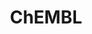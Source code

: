 ---
layout: default
bigquery: https://console.cloud.google.com/bigquery?p=patents-public-data&d=ebi_chembl&page=dataset
citation: '"The ChEMBL database in 2017." Anna Gaulton, Anne Hersey, Michał Nowotka,
  A Patrícia Bento, Jon Chambers, David Mendez, Prudence Mutowo, Francis Atkinson,
  Louisa J Bellis, Elena Cibrián-Uhalte, Mark Davies, Nathan Dedman, Anneli Karlsson,
  María Paula Magariños, John P Overington, George Papadatos, Ines Smit, Andrew R
  Leach Nucleic acids Research (2017) 45 (Database Issue), D945-D954'
contributors: European Bioinformatics Institute
cost: None
description: ChEMBL Data is a manually curated database of small molecules used in
  drug discovery, including information about existing patented drugs.
documentation: 'schema: https://www.ebi.ac.uk/chembl/db_schema


  '
last_edit: Mon, 04 Apr 2022 19:07:30 GMT
location: https://console.cloud.google.com/marketplace/product/google_patents_public_datasets/chembl
maintained_by: EMBL-EBI, an outstation of European Molecular Biology Laboratory
related_publications: '

  ChEMBL: towards direct deposition of bioassay data.


  Mendez D, Gaulton A, Bento AP, Chambers J, De Veij M, Félix E, Magariños MP, Mosquera
  JF, Mutowo P, Nowotka M, Gordillo-Marañón M, Hunter F, Junco L, Mugumbate G, Rodriguez-Lopez
  M, Atkinson F, Bosc N, Radoux CJ, Segura-Cabrera A, Hersey A, Leach AR.


  — Nucleic Acids Res. 2019; 47(D1):D930-D940. doi: 10.1093/nar/gky1075

  '
schema_fields: '[''relationship_type'', ''frac_class_id'', ''aromatic_rings'', ''approval_date'',
  ''rgid'', ''smid'', ''src_id'', ''target_desc'', ''mw_monoisotopic'', ''company'',
  ''assay_tissue'', ''warning_class'', ''previous_company'', ''direct_interaction'',
  ''alert_set_id'', ''co_stem_id'', ''black_box_warning'', ''domain_description'',
  ''binding_site_comment'', ''assay_tax_id'', ''assay_type'', ''level5'', ''published_value'',
  ''compd_id'', ''sequence'', ''actsm_id'', ''withdrawn_country'', ''sequence_md5sum'',
  ''max_phase'', ''confidence'', ''status'', ''alert_name'', ''ref_type'', ''mc_target_type'',
  ''cx_most_apka'', ''num_lipinski_ro5_violations'', ''met_id'', ''natural_product'',
  ''aidx'', ''efo_term'', ''as_id'', ''comp_class_id'', ''cell_source_tax_id'', ''le'',
  ''idx'', ''assay_desc'', ''result_flag'', ''variant_id'', ''tbl'', ''year'', ''enzyme_name'',
  ''stat'', ''db_source'', ''target_mapping'', ''res_stem_id'', ''acd_logp'', ''num_alerts'',
  ''molsyn_id'', ''qudt_units'', ''active_ingredient'', ''component_synonym'', ''usan_stem'',
  ''type'', ''applicant_full_name'', ''bao_id'', ''country'', ''first_page'', ''tax_id'',
  ''first_approval'', ''standard_units'', ''updated_on'', ''cidx'', ''level3_description'',
  ''protein_class_desc'', ''job_id'', ''mc_organism'', ''alert_id'', ''innovator_company'',
  ''standard_value'', ''aspect'', ''mw_freebase'', ''patent_id'', ''clo_id'', ''data_validity_comment'',
  ''submission_date'', ''ass_cls_map_id'', ''oral'', ''parent_id'', ''comp_go_id'',
  ''mc_tax_id'', ''topical'', ''uo_units'', ''l1'', ''targcomp_id'', ''ddd_units'',
  ''tid'', ''predbind_id'', ''smarts'', ''frac_code'', ''withdrawn_class'', ''standard_text_value'',
  ''mechanism_comment'', ''src_assay_id'', ''ddd_comment'', ''assay_category'', ''inorganic_flag'',
  ''therapeutic_flag'', ''standard_upper_value'', ''acd_most_bpka'', ''compound_key'',
  ''who_name'', ''site_id'', ''mol_hrac_id'', ''comments'', ''who_extra'', ''bao_format'',
  ''organism'', ''updated_by'', ''ridx'', ''protclasssyn_id'', ''relationship_desc'',
  ''ro3_pass'', ''relationship'', ''creation_date'', ''patent_no'', ''ddd_admr'',
  ''uberon_id'', ''level4'', ''prodrug'', ''usan_stem_definition'', ''synonyms'',
  ''major_class'', ''protein_class_id'', ''formulation_id'', ''assay_param_id'', ''pubmed_id'',
  ''withdrawn_flag'', ''issue'', ''level2_description'', ''full_mwt'', ''potential_duplicate'',
  ''chebi_par_id'', ''l6'', ''ref_id'', ''sitecomp_id'', ''l7'', ''molecular_species'',
  ''assay_cell_type'', ''assay_test_type'', ''go_id'', ''accession'', ''availability_type'',
  ''value'', ''published_units'', ''molecular_mechanism'', ''ref_url'', ''metabolite_record_id'',
  ''downgraded'', ''patent_use_code'', ''warning_description'', ''src_short_name'',
  ''l2'', ''ap_id'', ''curated_by'', ''activity_id'', ''efo_id'', ''assay_organism'',
  ''usan_stem_id'', ''max_phase_for_ind'', ''prod_pat_id'', ''sei'', ''l3'', ''research_stem'',
  ''mecref_id'', ''assay_strain'', ''compound_name'', ''parameter_value'', ''pref_name'',
  ''normal_range_max'', ''cellosaurus_id'', ''record_id'', ''assay_source'', ''bto_id'',
  ''toid'', ''curation_comment'', ''irac_class_id'', ''caloha_id'', ''units'', ''psa'',
  ''subgroup'', ''warning_year'', ''mutation'', ''compsyn_id'', ''abstract'', ''cx_logd'',
  ''doi'', ''mol_irac_id'', ''strength'', ''class_level'', ''activity_count'', ''warnref_id'',
  ''dosage_form'', ''atc_code'', ''db_version'', ''end_position'', ''hbd'', ''heavy_atoms'',
  ''homologue'', ''molecule_type'', ''journal'', ''definition'', ''assay_class_id'',
  ''site_residues'', ''hbd_lipinski'', ''pchembl_value'', ''published_type'', ''description'',
  ''helm_notation'', ''first_in_class'', ''nda_type'', ''path'', ''orig_description'',
  ''enzyme_tid'', ''pathway_key'', ''polymer_flag'', ''standard_inchi_key'', ''l8'',
  ''oc_id'', ''l4'', ''syn_type'', ''acd_logd'', ''assay_id'', ''std_act_id'', ''src_compound_id'',
  ''withdrawn_year'', ''indication_class'', ''num_ro5_violations'', ''drug_substance_flag'',
  ''component_type'', ''entity_type'', ''mec_id'', ''l5'', ''tissue_id'', ''substrate_record_id'',
  ''isoform'', ''mc_target_name'', ''trade_name'', ''qed_weighted'', ''structure_type'',
  ''mol_frac_id'', ''prediction_method'', ''acd_most_apka'', ''cell_description'',
  ''standard_inchi'', ''hrac_class_id'', ''action_type'', ''label'', ''hrac_code'',
  ''product_id'', ''site_name'', ''selectivity_comment'', ''cl_lincs_id'', ''withdrawn_reason'',
  ''mc_target_accession'', ''stem_class'', ''patent_expire_date'', ''usan_year'',
  ''drugind_id'', ''source'', ''delist_flag'', ''standard_type'', ''log_id'', ''met_comment'',
  ''mesh_id'', ''tid_fixed'', ''stem'', ''target_type'', ''cell_source_tissue'', ''doc_id'',
  ''protein_class_synonym'', ''molfile'', ''publication_number'', ''drug_product_flag'',
  ''standard_flag'', ''src_description'', ''name'', ''usan_substem'', ''cpd_str_alert_id'',
  ''bao_endpoint'', ''metref_id'', ''title'', ''chembl_id'', ''component_id'', ''level3'',
  ''cx_logp'', ''warning_type'', ''warning_country'', ''warning_id'', ''authors'',
  ''drug_record_id'', ''ddd_value'', ''source_domain_id'', ''last_page'', ''level1_description'',
  ''indref_id'', ''rtb'', ''hba_lipinski'', ''parent_go_id'', ''published_relation'',
  ''confidence_score'', ''met_conversion'', ''cell_source_organism'', ''hba'', ''parameter_type'',
  ''activity_comment'', ''cx_most_bpka'', ''domain_type'', ''irac_code'', ''level1'',
  ''text_value'', ''class_type'', ''start_position'', ''priority'', ''last_active'',
  ''standard_relation'', ''alogp'', ''annotation'', ''targrel_id'', ''domain_id'',
  ''disease_efficacy'', ''biocomp_id'', ''cell_id'', ''volume'', ''set_name'', ''level4_description'',
  ''full_molformula'', ''ad_type'', ''dosed_ingredient'', ''mesh_heading'', ''molregno'',
  ''assay_subcellular_fraction'', ''upper_value'', ''short_name'', ''normal_range_min'',
  ''relation'', ''level2'', ''active_molregno'', ''entity_id'', ''ingredient'', ''parent_type'',
  ''mechanism_of_action'', ''species_group_flag'', ''mol_atc_id'', ''cell_name'',
  ''chirality'', ''version'', ''pathway_id'', ''parenteral'', ''bei'', ''canonical_smiles'',
  ''ddd_id'', ''related_tid'', ''cell_ontology_id'', ''lle'', ''domain_name'', ''route'',
  ''doc_type'', ''parent_molregno'']'
shortname: chembl
tags:
- biotechnology
- health
- chemical
- bioinformatics
- medical
terms_of_use: CC BY-SA 3.0
title: ChEMBL
uuid: e232a192-965c-4ec9-904c-155b6dfe56c5
---
